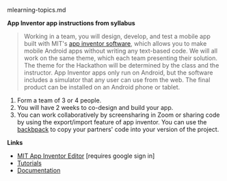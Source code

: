 mlearning-topics.md


**App Inventor app instructions from syllabus**

> Working in a team, you will design, develop, and test a mobile app built with
> MIT's [app inventor software](https://appinventor.mit.edu/), which allows you
> to make mobile Android apps without writing any text-based code. We will all
> work on the same theme, which each team presenting their solution. The theme
> for the Hackathon will be determined by the class and the instructor. App Inventor
> apps only run on Android, but the software includes a simulator that any user
> can use from the web. The final product can be installed on an Android phone
> or tablet.

1. Form a team of 3 or 4 people.
2. You will have 2 weeks to co-design and build your app.
3. You can work collaboratively by screensharing in Zoom or sharing code by using the export/import feature of app inventor. You can use the [backbpack](http://ai2.appinventor.mit.edu/reference/other/backpack.html) to copy your partners' code into your version of the project.

**Links**

- [MIT App Inventor Editor](http://ai2.appinventor.mit.edu/) [requires google sign in]
- [Tutorials](https://appinventor.mit.edu/explore/ai2/tutorials)
- [Documentation](https://appinventor.mit.edu/explore/library)
